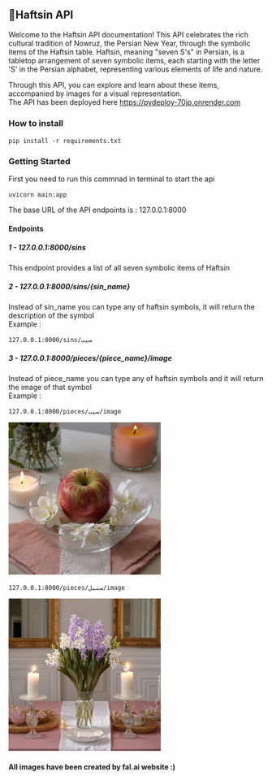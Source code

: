 
## 🍎Haftsin API 
Welcome to the Haftsin API documentation! This API celebrates the rich cultural tradition of Nowruz, the Persian New Year, through the symbolic items of the Haftsin table. Haftsin, meaning "seven S's" in Persian, is a tabletop arrangement of seven symbolic items, each starting with the letter 'S' in the Persian alphabet, representing various elements of life and nature.

Through this API, you can explore and learn about these items, accompanied by images for a visual representation.  
The API has been deployed here https://pydeploy-70jp.onrender.com  
  
### How to install  
```
pip install -r requirements.txt
```  

### Getting Started  
First you need to run this commnad in terminal to start the api 
```
uvicorn main:app
```  
The base URL of the API endpoints is : 127.0.0.1:8000  
#### Endpoints  
##### 1 - 127.0.0.1:8000/sins  
This endpoint provides a list of all seven symbolic items of Haftsin  

##### 2 - 127.0.0.1:8000/sins/{sin_name}
Instead of sin_name you can type any of haftsin symbols, it will return the description of the symbol  
Example :  
```
127.0.0.1:8000/sins/سیب
```
##### 3 - 127.0.0.1:8000/pieces/{piece_name}/image  
  Instead of piece_name you can type any of haftsin symbols and it will return the image of that symbol  
Example : 
```
127.0.0.1:8000/pieces/سیب/image
```  
<img src="images/sib.jpg" alt="Sample Image" style="width:300px;height:300px;">  

```
127.0.0.1:8000/pieces/سنبل/image
```  
<img src="images/sonbol.jpg" alt="Sample Image" style="width:300px;height:300px;">  


#### All images have been created by fal.ai website :)
